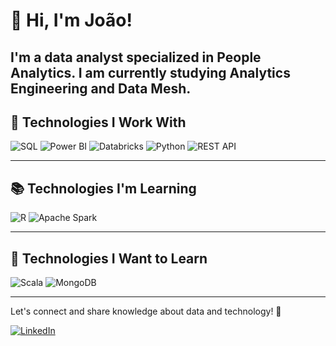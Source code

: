 # 👋 Hi, I'm João!

I'm a data analyst specialized in People Analytics. I am currently studying Analytics Engineering and Data Mesh.
---

## 🚀 Technologies I Work With


<p align="left">
  <img src="https://img.shields.io/badge/SQL-00758F?style=for-the-badge&logo=sql&logoColor=white" alt="SQL" />
  <img src="https://img.shields.io/badge/Power%20BI-F2C811?style=for-the-badge&logo=power-bi&logoColor=black" alt="Power BI" />
  <img src="https://img.shields.io/badge/Databricks-FF3621?style=for-the-badge&logo=databricks&logoColor=white" alt="Databricks" />
  <img src="https://img.shields.io/badge/Python-3776AB?style=for-the-badge&logo=python&logoColor=white" alt="Python" />
  <img src="https://img.shields.io/badge/REST%20API-0096D6?style=for-the-badge&logo=rest&logoColor=white" alt="REST API" />
</p>

---

## 📚 Technologies I'm Learning


<p align="left">
  <img src="https://img.shields.io/badge/R-276DC3?style=for-the-badge&logo=r&logoColor=white" alt="R" />
  <img src="https://img.shields.io/badge/Apache%20Spark-E25A1C?style=for-the-badge&logo=apachespark&logoColor=white" alt="Apache Spark" />
</p>

---

## 🌱 Technologies I Want to Learn

<p align="left">
  <img src="https://img.shields.io/badge/Scala-DC322F?style=for-the-badge&logo=scala&logoColor=white" alt="Scala" />
  <img src="https://img.shields.io/badge/MongoDB-47A248?style=for-the-badge&logo=mongodb&logoColor=white" alt="MongoDB" />
</p>

---

Let's connect and share knowledge about data and technology! 🚀

[![LinkedIn](https://img.shields.io/badge/LinkedIn-blue?style=for-the-badge&logo=linkedin)](https://www.linkedin.com/in/jo%C3%A3o-fonseca-611402146/)
